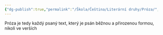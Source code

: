 ```yaml
---
{"dg-publish":true,"permalink":"/Škola/Čeština/Literární druhy/Próza/","created":"2023-11-29T15:02:37.451+01:00","updated":"2024-03-13T18:26:07.205+01:00"}
---
```


Próza je tedy každý psaný text, který je psán běžnou a přirozenou formou, nikoli ve verších